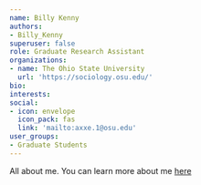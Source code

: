 ```yaml
---
name: Billy Kenny
authors: 
- Billy_Kenny
superuser: false
role: Graduate Research Assistant
organizations: 
- name: The Ohio State University
  url: 'https://sociology.osu.edu/'
bio: 
interests:  
social: 
- icon: envelope
  icon_pack: fas
  link: 'mailto:axxe.1@osu.edu'
user_groups: 
- Graduate Students
---
```


All about me.
You can learn more about me [here](https://axxe.netlify.com/)